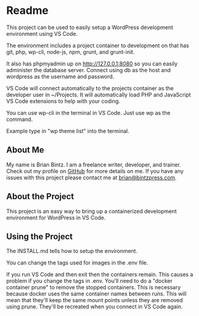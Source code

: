 # Readme

This project can be used to easily setup a WordPress development environment using VS Code.

The environment includes a project container to development on that has git, php, wp-cli, node-js, npm, 
grunt, and grunt-init.

It also has phpmyadmin up on http://127.0.0.1:8080 so you can easily administer the database server.
Connect using db as the host and wordpress as the username and password.

VS Code will connect automatically to the projects container as the developer user in ~/Projects. It
will automatically load PHP and JavaScript VS Code extensions to help with your coding.

You can use wp-cli in the terminal in VS Code. Just use wp as the command.

Example type in "wp theme list" into the terminal.

## About Me

My name is Brian Bintz. I am a freelance writer, developer, and trainer.
Check out my profile on [GitHub](https://www.github.com/bintzpress) for more details on me. If you have any
issues with this project please contact me at brian@bintzpress.com.

## About the Project

This project is an easy way to bring up a containerized development environment for WordPress in VS Code.

## Using the Project

The INSTALL.md tells how to setup the environment.

You can change the tags used for images in the .env file.

If you run VS Code and then exit then the containers remain. This causes a problem if you change the
tags in .env. You'll need to do a "docker container prune" to remove the stopped containers. This is 
necessary because docker uses the same container names between runs. This will mean that they'll keep
the same mount points unless they are removed using prune. They'll be recreated when you connect in
VS Code again.
